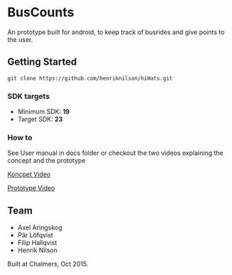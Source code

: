 BusCounts
=========

An prototype built for android, to keep track of busrides and give points to the user.

## Getting Started

	git clone https://github.com/henriknilson/hiHats.git

### SDK targets

- Minimum SDK: 		**19**
- Target SDK:		**23**

### How to

See User manual in docs folder
or
checkout the two videos explaining the concept and the prototype

[Koncpet Video](https://www.youtube.com/watch?v=fm9I-2A2CJM)

[Prototype Video](https://www.youtube.com/watch?v=-hmMvpPmy8o)

## Team

- Axel Aringskog
- Pär Löfqvist
- Filip Hallqvist
- Henrik Nilson

Built at Chalmers, Oct 2015.
